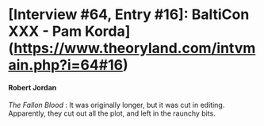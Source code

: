 # [Interview #64, Entry #16]: BaltiCon XXX - Pam Korda](https://www.theoryland.com/intvmain.php?i=64#16)

#### Robert Jordan

*The Fallon Blood*
: It was originally longer, but it was cut in editing. Apparently, they cut out all the plot, and left in the raunchy bits.

